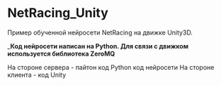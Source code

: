 # NetRacing_Unity
Пример обученной нейросети NetRacing на движке Unity3D.

___Код нейросети написан на Python. Для связи с движком используется библиотека ZeroMQ__

На стороне сервера - пайтон код Python код нейросети
На стороне клиента - код Unity
